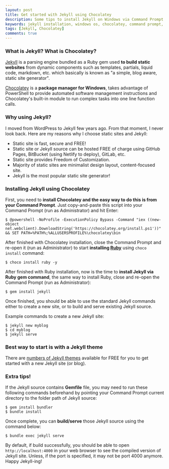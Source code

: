 ```yaml
---
layout: post
title: Get started with Jekyll using Chocolatey
description: Some tips to install Jekyll on Windows via Command Prompt using Chocolatey, a package manager for Windows.
keywords: jekyll installation, windows os, chocolatey, command prompt, tips
tags: [Jekyll, Chocolatey]
comments: true
---
```


### What is Jekyll? What is Chocolatey?

[Jekyll](https://jekyllrb.com/) is a parsing engine bundled as a Ruby gem used **to build static websites** from dynamic components such as templates, partials, liquid code, markdown, etc. which basically is known as "a simple, blog aware, static site generator".

[Chocolatey](https://chocolatey.org/) is a **package manager for Windows**, takes advantage of PowerShell to provide automated software management instructions and Chocolatey's built-in module to run complex tasks into one line function calls.

### Why using Jekyll?

I moved from WordPress to Jekyll few years ago. From that moment, I never look back. Here are my reasons why I choose static sites and Jekyll:

- Static site is fast, secure and FREE!
- Static site or Jekyll source can be hosted FREE of charge using GitHub Pages, BitBucket (using Netlify to deploy), GitLab, etc.
- Static site provides Freedom of Customization.
- Majority of static sites are minimalist design layout, content-focused site.
- Jekyll is the most popular static site generator!

### Installing Jekyll using Chocolatey

First, you need to **install Chocolatey and the easy way to do this is from your Command Prompt**. Just copy-and-paste this script into your Command Prompt (run as Administrator) and hit Enter:

```
$ @powershell -NoProfile -ExecutionPolicy Bypass -Command "iex ((new-object net.webclient).DownloadString('https://chocolatey.org/install.ps1'))" && SET PATH=%PATH%;%ALLUSERSPROFILE%\chocolatey\bin
```

After finished with Chocolatey installation, close the Command Prompt and re-open it (run as Administrator) to start **installing [Ruby](https://chocolatey.org/packages/ruby)** using `choco install` command:

```
$ choco install ruby -y
```

After finished with Ruby installation, now is the time to **install Jekyll via Ruby gem command**, the same way to install Ruby, close and re-open the Command Prompt (run as Administrator):

```
$ gem install jekyll
```

Once finished, you should be able to use the standard Jekyll commands either to create a new site, or to build and serve existing Jekyll source.

Example commands to create a new Jekyll site:

```
$ jekyll new myblog
$ cd myblog
$ jekyll serve
```

### Best way to start is with a Jekyll theme

There are [numbers of Jekyll themes](http://lmgtfy.com/?q=jekyll+theme) available for FREE for you to get started with a new Jekyll site (or blog).

### Extra tips!

If the Jekyll source contains **Gemfile** file, you may need to run these following commands beforehand by pointing your Command Prompt current directory to the folder path of Jekyll source:

```
$ gem install bundler
$ bundle install
```

Once complete, you can **build/serve** those Jekyll source using the command below:

```
$ bundle exec jekyll serve
```

By default, if build successfully, you should be able to open `http://localhost:4000` in your web browser to see the compiled version of Jekyll site. Unless, if the port is specified, it may not be port 4000 anymore. Happy Jekyll-ing!